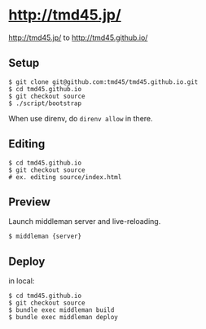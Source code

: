 # http://tmd45.jp/

http://tmd45.jp/ to http://tmd45.github.io/

## Setup

```
$ git clone git@github.com:tmd45/tmd45.github.io.git
$ cd tmd45.github.io
$ git checkout source
$ ./script/bootstrap
```

When use direnv, do `direnv allow` in there.

## Editing

```
$ cd tmd45.github.io
$ git checkout source
# ex. editing source/index.html
```

## Preview

Launch middleman server and live-reloading.

```
$ middleman {server}
```

## Deploy

in local:

```
$ cd tmd45.github.io
$ git checkout source
$ bundle exec middleman build
$ bundle exec middleman deploy
```
